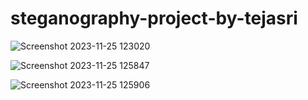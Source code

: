 # steganography-project-by-tejasri

![Screenshot 2023-11-25 123020](https://github.com/213C1A0513/steganography-project-by-tejasri/assets/145094583/0245fc35-e6d8-4379-8890-313037039242)

![Screenshot 2023-11-25 125847](https://github.com/213C1A0513/steganography-project-by-tejasri/assets/145094583/1c27629c-1cda-49b7-bc37-14daedfc8bba)

![Screenshot 2023-11-25 125906](https://github.com/213C1A0513/steganography-project-by-tejasri/assets/145094583/e8b33ec5-c506-4aa3-81fa-15ce26ca9a07)
